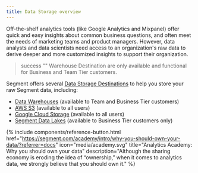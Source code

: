 ```yaml
---
title: Data Storage overview
---
```


Off-the-shelf analytics tools (like Google Analytics and Mixpanel) offer quick and easy insights about common business questions, and often meet the needs of marketing teams and product managers. However, data analysts and data scientists need access to an organization's raw data to derive deeper and more customized insights to support their organization.

> success ""
> Warehouse Destination are only available and functional for Business and Team Tier customers.

Segment offers several [Data Storage Destinations](/docs/connections/storage/catalog/) to help you store your raw Segment data, including:

- [Data Warehouses](/docs/connections/storage/warehouses/) (available to Team and Business Tier customers)
- [AWS S3](/docs/connections/storage/catalog/aws-s3/) (available to all users)
- [Google Cloud Storage](/docs/connections/storage/catalog/google-cloud-storage/) (available to all users)
- [Segment Data Lakes](/docs/connections/storage/data-lakes/) (available to Business Tier customers only)



{% include components/reference-button.html href="https://segment.com/academy/intro/why-you-should-own-your-data/?referrer=docs" icon="media/academy.svg" title="Analytics Academy: Why you should own your data" description="Although the sharing economy is eroding the idea of “ownership,” when it comes to analytics data, we strongly believe that you should own it." %}

<!-- TODO:

Need to write a section that explains: (Each of these could be a heading)

- How do they work (streaming vs bulk loading) -- to be added later

make sure there's a catalog entry in warehouses.yml for everything we're going to list here so it gets built

-->

